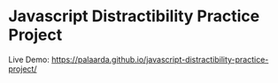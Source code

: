 # Javascript Distractibility Practice Project
Live Demo: https://palaarda.github.io/javascript-distractibility-practice-project/
